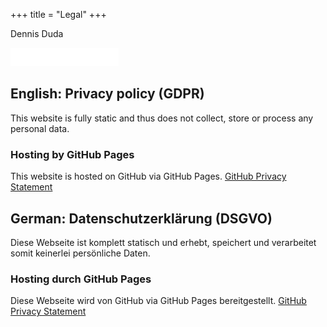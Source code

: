 +++
title = "Legal"
+++

Dennis Duda

![mail](mail.png)

## English: Privacy policy (GDPR)

This website is fully static and thus does not collect, store or process any personal data.

### Hosting by GitHub Pages

This website is hosted on GitHub via GitHub Pages.
[GitHub Privacy Statement](https://help.github.com/en/articles/github-privacy-statement)

## German: Datenschutzerklärung (DSGVO)

Diese Webseite ist komplett statisch und erhebt, speichert und verarbeitet
somit keinerlei persönliche Daten.

### Hosting durch GitHub Pages

Diese Webseite wird von GitHub via GitHub Pages bereitgestellt.
[GitHub Privacy Statement](https://help.github.com/en/articles/github-privacy-statement)
